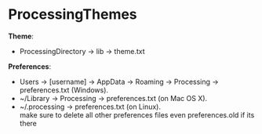 # ProcessingThemes
**Theme**:
- ProcessingDirectory -> lib -> theme.txt

**Preferences**:
- Users -> [username] -> AppData -> Roaming -> Processing -> preferences.txt (Windows).
- ~/Library -> Processing -> preferences.txt (on Mac OS X).
- ~/.processing -> preferences.txt (on Linux).  
make sure to delete all other preferences files even preferences.old if its there
